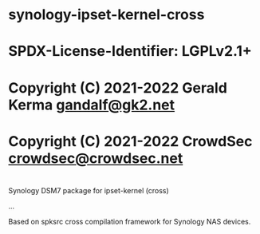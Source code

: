 # synology-ipset-kernel-cross
#
# SPDX-License-Identifier: LGPLv2.1+
#
# Copyright (C) 2021-2022 Gerald Kerma <gandalf@gk2.net>
# Copyright (C) 2021-2022 CrowdSec <crowdsec@crowdsec.net>
#

Synology DSM7 package for ipset-kernel (cross)

...

Based on spksrc cross compilation framework for Synology NAS devices.
